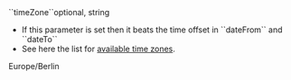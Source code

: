 <tr><td>``timeZone``</td><td>optional, string</td><td><ul><li>If this parameter is set then it beats the time offset in ``dateFrom`` and ``dateTo``</li><li>See here the list for <a href="https://en.wikipedia.org/wiki/List_of_tz_database_time_zones" target="wiki">available time zones</a>.</li></ul></td><td>Europe/Berlin</td><td></td></tr>
